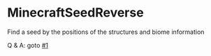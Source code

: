 # MinecraftSeedReverse
Find a seed by the positions of the structures and biome information

Q & A: goto [#1](https://github.com/YanWQ-monad/MinecraftSeedReverse/issues/1)
